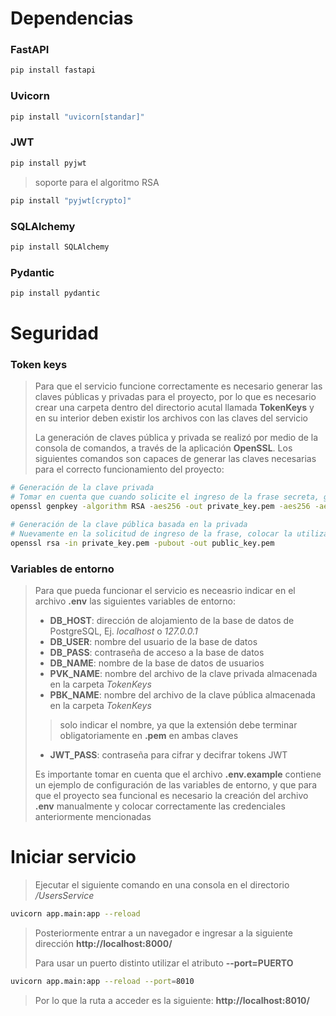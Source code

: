 # Dependencias
### FastAPI

```sh
pip install fastapi
```
### Uvicorn

```sh
pip install "uvicorn[standar]"
```

### JWT

```sh
pip install pyjwt
```
> soporte para el algoritmo RSA
```sh
pip install "pyjwt[crypto]"
```


### SQLAlchemy

```sh
pip install SQLAlchemy
```

### Pydantic
```sh
pip install pydantic
```

# Seguridad
### Token keys

> Para que el servicio funcione correctamente es necesario generar las claves públicas y privadas para el proyecto, por lo que es necesario crear una carpeta dentro del directorio acutal llamada **TokenKeys** y en su interior deben existir los archivos con las claves del servicio
> 
> La generación de claves pública y privada se realizó por medio de la consola de comandos, a través de la aplicación **OpenSSL**. Los siguientes comandos son capaces de generar las claves necesarias para el correcto funcionamiento del proyecto:
```sh
# Generación de la clave privada
# Tomar en cuenta que cuando solicite el ingreso de la frase secreta, guardar dicha constraseña en un lugar seguro para colocarlo posteriormente en el archivo ".env"
openssl genpkey -algorithm RSA -aes256 -out private_key.pem -aes256 -aes256 -aes256 -aes256 -aes256 -aes256
```
```sh
# Generación de la clave pública basada en la privada
# Nuevamente en la solicitud de ingreso de la frase, colocar la utilizada en el comando anterior
openssl rsa -in private_key.pem -pubout -out public_key.pem
```

### Variables de entorno

>Para que pueda funcionar el servicio es neceasrio indicar en el archivo **.env** las siguientes variables de entorno:
> * **DB_HOST**: dirección de alojamiento de la base de datos de PostgreSQL, Ej. <em>localhost</em> o <em>127.0.0.1</em>
> * **DB_USER**: nombre del usuario de la base de datos
> * **DB_PASS**: contraseña de acceso a la base de datos
> * **DB_NAME**: nombre de la base de datos de usuarios
> * **PVK_NAME**: nombre del archivo de la clave privada almacenada en la carpeta <em>TokenKeys</em>
> * **PBK_NAME**: nombre del archivo de la clave pública almacenada en la carpeta <em>TokenKeys</em>
>> solo indicar el nombre, ya que la extensión debe terminar obligatoriamente en **.pem** en ambas claves
> * **JWT_PASS**: contraseña para cifrar y decifrar tokens JWT
> 
> Es importante tomar en cuenta que el archivo **.env.example** contiene un ejemplo de configuración de las variables de entorno, y que para que el proyecto sea funcional es necesario la creación del archivo **.env** manualmente y colocar correctamente las credenciales anteriormente mencionadas

# Iniciar servicio

>Ejecutar el siguiente comando en una consola en el directorio <span style="color:#555"><em>/UsersService</em></span>

```sh
uvicorn app.main:app --reload
```
>Posteriormente entrar a un navegador e ingresar a la siguiente dirección **http://localhost:8000/**
>
> Para usar un puerto distinto utilizar el atributo **--port=PUERTO**
```sh
uvicorn app.main:app --reload --port=8010
```
>Por lo que la ruta a acceder es la siguiente: **http://localhost:8010/**